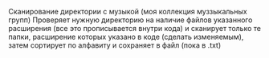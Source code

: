 Сканирование директории с музыкой (моя коллекция муззыкальных групп)
Проверяет нужную директорию на наличие файлов указанного расширения (все это прописывается внутри кода) и сканирует только те папки, расширение которых указано в коде (сделать изменяемым), затем сортирует по алфавиту и сохраняет в файл (пока в .txt)
